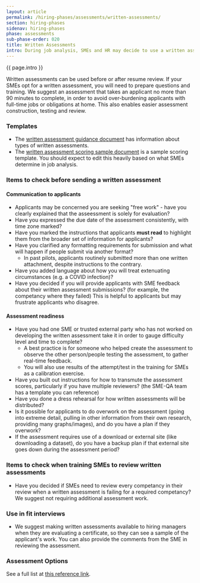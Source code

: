 ```yaml
---
layout: article
permalink: /hiring-phases/assessments/written-assessments/
section: hiring-phases
sidenav: hiring-phases
phase: assessments
sub-phase-order: 020
title: Written Assessments
intro: During job analysis, SMEs and HR may decide to use a written assessment.
---
```


<p class="usa-intro">
  {{ page.intro }}
</p>

Written assessments can be used before or after resume review. If your SMEs opt for a written assessment, you will need to prepare questions and training. We suggest an assessment that takes an applicant no more than 90 minutes to complete, in order to avoid over-burdening applicants with full-time jobs or obligations at home. This also enables easier assessment construction, testing and review.

### Templates
- The [written assessment guidance document](../../../toolkit/assessments/written-assessment-guidance.docx) has information about types of written assessments.
- The [written assessment scoring sample document](../../../toolkit/assessments/written-assessment-guidance.docx) is a sample scoring template. You should expect to edit this heavily based on what SMEs determine in job analysis.


### Items to check before sending a written assessment
#### Communication to applicants
- Applicants may be concerned you are seeking "free work" - have you clearly explained that the asseessment is solely for evaluation?
- Have you expressed the due date of the assessment consistently, with time zone marked?
- Have you marked the instructions that applicants **must read** to highlight them from the broader set of information for applicants?
- Have you clarified any formatting requirements for submission and what will happen if people submit via another format?
  - In past pilots, applicants routinely submitted more than one written attachment, despite instructions to the contrary.
- Have you added language about how you will treat extenuating circumstances (e.g. a COVID infection)?
- Have you decided if you will provide applicants with SME feedback about their written assessment submissions? (for example, the competancy where they failed) This is helpful to applicants but may frustrate applicants who disagree.

#### Assessment readiness
- Have you had one SME or trusted external party who has not worked on developing the written assessment take it in order to gauge difficulty level and time to complete?
   - A best practice is for someone who helped create the assessment to observe the other person/people testing the assessment, to gather real-time feedback.
   - You will also use results of the attempt/test in the training for SMEs as a calibration exercise.
- Have you built out instructions for how to transmute the assessment scores, particularly if you have multiple reviewers? (the SME-QA team has a template you can reference)
- Have you done a dress rehearsal for how written assessments will be distributed?
- Is it possible for applicants to do overwork on the assessment (going into extreme detail, pulling in other information from their own research, providing many graphs/images), and do you have a plan if they overwork?
- If the assessment requires use of a download or external site (like downloading a dataset), do you have a backup plan if that external site goes down during the assessment period?

### Items to check when training SMEs to review written assessments
- Have you decided if SMEs need to review every competancy in their review when a written assessment is failing for a required competancy? We suggest not requiring additional assessment work.

### Use in fit interviews
- We suggest making written assessments available to hiring managers when they are evaluating a certificate, so they can see a sample of the applicant's work. You can also provide the comments from the SME in reviewing the assessment.

### Assessment Options

See a full list at [this reference link](https://www.opm.gov/policy-data-oversight/assessment-and-selection/other-assessment-methods/).
